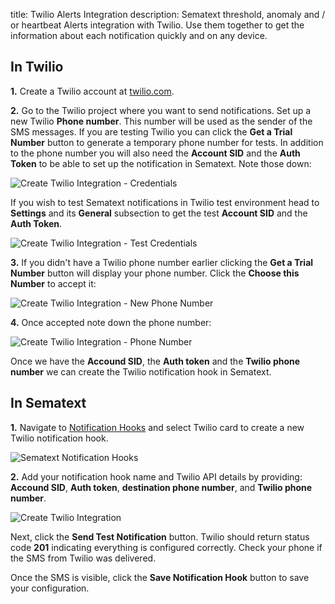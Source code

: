 title: Twilio Alerts Integration
description: Sematext threshold, anomaly and / or heartbeat Alerts integration with Twilio. Use them together to get the information about each notification quickly and on any device.

## In Twilio

**1.** Create a Twilio account at [twilio.com](https://twilio.com).

**2.** Go to the Twilio project where you want to send notifications. Set up a new Twilio **Phone number**. This number will be used as the sender of the SMS messages. If you are testing Twilio you can click the **Get a Trial Number** button to generate a temporary phone number for tests. In addition to the phone number you will also need the **Account SID** and the **Auth Token** to be able to set up the notification in Sematext. Note those down:

<img class="content-modal-image" alt="Create Twilio Integration - Credentials" src="../../images/integrations/create-twilio-integration-create-phone-number.png" title="Create Twilio Integration - Credentials">

If you wish to test Sematext notifications in Twilio test environment head to **Settings** and its **General** subsection to get the test **Account SID** and the **Auth Token**.

<img class="content-modal-image" alt="Create Twilio Integration - Test Credentials" src="../../images/integrations/create-twilio-integration-settings.png" title="Create Twilio Integration - Test Credentials">

**3.** If you didn't have a Twilio phone number earlier clicking the **Get a Trial Number** button will display your phone number. Click the **Choose this Number** to accept it:

<img class="content-modal-image" alt="Create Twilio Integration - New Phone Number" src="../../images/integrations/create-twilio-integration-confirm-phone-number.png" title="Create Twilio Integration - New Phone Number">

**4.** Once accepted note down the phone number:

<img class="content-modal-image" alt="Create Twilio Integration - Phone Number" src="../../images/integrations/create-twilio-integration-display-phone-number.png" title="Create Twilio Integration - Phone Number">

Once we have the **Accound SID**, the **Auth token** and the **Twilio phone number** we can create the Twilio notification hook in Sematext.

## In Sematext

**1.** Navigate to [Notification Hooks](https://apps.sematext.com/ui/webhook-create) and select Twilio card to create a new Twilio notification hook.

![Sematext Notification Hooks](../../images/integrations/sematext-notification-hooks.png "Sematext Notification Hook")

**2.** Add your notification hook name and Twilio API details by providing: **Accound SID**, **Auth token**, **destination phone number**, and **Twilio phone number**.

<img class="content-modal-image" alt="Create Twilio Integration" src="../../images/integrations/create-twilio-integration.png" title="Create Twilio Integration">

Next, click the **Send Test Notification** button. Twilio should return status code **201** indicating everything is configured correctly. Check your phone if the SMS from Twilio was delivered. 

Once the SMS is visible, click the **Save Notification Hook** button to save your configuration. 